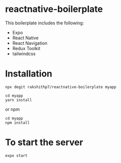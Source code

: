 # reactnative-boilerplate

This boilerplate includes the following:

- Expo
- React Native
- React Navigation
- Redux Toolkit
- tailwindcss

# Installation

```
npx degit rakshithp7/reactnative-boilerplate myapp
```

```
cd myapp
yarn install
```

or npm

```
cd myapp
npm install
```

# To start the server

```
expo start
```
